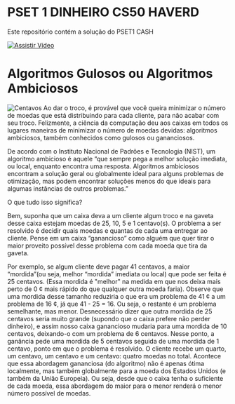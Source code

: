 
# PSET 1 DINHEIRO CS50 HAVERD

Este repositório contém a solução do PSET1 CASH

[![Assistir Vídeo](https://img.youtube.com/vi/mPQHKi-qjRk/0.jpg)](https://www.youtube.com/watch?v=mPQHKi-qjRk&t=1s&ab_channel=Funda%C3%A7%C3%A3oEstudar)

# Algoritmos Gulosos ou Algoritmos Ambiciosos
![Centavos](https://assets.circle.so/m74lsjp9t1pfnplniby6wwjbpecl)
Ao dar o troco, é provável que você queira minimizar o número de moedas que está distribuindo para cada cliente, para não acabar com seu troco. Felizmente, a ciência da computação deu aos caixas em todos os lugares maneiras de minimizar o número de moedas devidas: algoritmos ambiciosos, também conhecidos como gulosos ou gananciosos.

De acordo com o Instituto Nacional de Padrões e Tecnologia (NIST), um algoritmo ambicioso é aquele “que sempre pega a melhor solução imediata, ou local, enquanto encontra uma resposta. Algoritmos ambiciosos encontram a solução geral ou globalmente ideal para alguns problemas de otimização, mas podem encontrar soluções menos do que ideais para algumas instâncias de outros problemas.”

O que tudo isso significa?

Bem, suponha que um caixa deva a um cliente algum troco e na gaveta desse caixa estejam moedas de 25, 10, 5 e 1 centavo(s). O problema a ser resolvido é decidir quais moedas e quantas de cada uma entregar ao cliente. Pense em um caixa “ganancioso” como alguém que quer tirar o maior proveito possível desse problema com cada moeda que tira da gaveta.

Por exemplo, se algum cliente deve pagar 41 centavos, a maior “mordida”(ou seja, melhor “mordida” imediata ou local) que pode ser feita é 25 centavos. (Essa mordida é "melhor" na medida em que nos deixa mais perto de 0 ¢ mais rápido do que qualquer outra moeda faria). Observe que uma mordida desse tamanho reduziria o que era um problema de 41 ¢ a um problema de 16 ¢, já que 41 - 25 = 16. Ou seja, o restante é um problema semelhante, mas menor. Desnecessário dizer que outra mordida de 25 centavos seria muito grande (supondo que o caixa prefere não perder dinheiro), e assim nosso caixa ganancioso mudaria para uma mordida de 10 centavos, deixando-o com um problema de 6 centavos. Nesse ponto, a ganância pede uma mordida de 5 centavos seguida de uma mordida de 1 centavo, ponto em que o problema é resolvido. O cliente recebe um quarto, um centavo, um centavo e um centavo: quatro moedas no total. Acontece que essa abordagem gananciosa (do algoritmo) não é apenas ótima localmente, mas também globalmente para a moeda dos Estados Unidos (e também da União Europeia). Ou seja, desde que o caixa tenha o suficiente de cada moeda, essa abordagem do maior para o menor renderá o menor número possível de moedas. 
